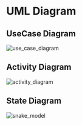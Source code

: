 # UML Diagram

## UseCase Diagram
![use_case_diagram](https://user-images.githubusercontent.com/101047092/161393727-502b4781-cd1c-448e-bef7-7201e19891c4.png)

 
## Activity Diagram
![activity_diagram](https://user-images.githubusercontent.com/101047092/161393687-1ddb4264-5967-4569-b3b9-52601733c8d1.png)

## State Diagram
![snake_model](https://user-images.githubusercontent.com/101047092/161393738-3474d88f-24d7-49c6-bcc6-c8182d934641.png)



